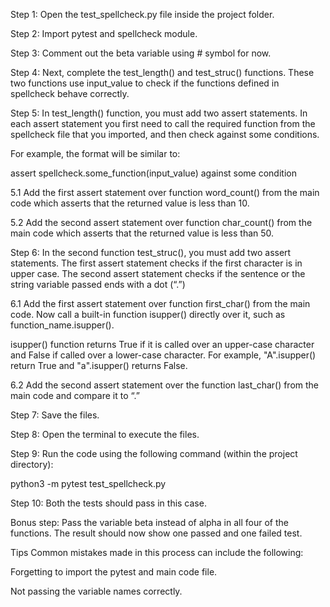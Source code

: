 Step 1: Open the test_spellcheck.py file inside the project folder.

Step 2: Import pytest and spellcheck module.

Step 3: Comment out the beta variable using # symbol for now. 

Step 4: Next, complete the test_length() and test_struc() functions. These two functions use input_value to check if the functions defined in spellcheck behave correctly. 

Step 5: In test_length() function, you must add two assert statements. In each assert statement you first need to call the required function from the spellcheck file that you imported, and then check against some conditions. 

For example, the format will be similar to:

assert spellcheck.some_function(input_value) against some condition

5.1 Add the first assert statement over function word_count() from the main code which asserts that the returned value is less than 10.

5.2 Add the second assert statement over function char_count() from the main code which asserts that the returned value is less than 50. 

Step 6: In the second function test_struc(), you must add two assert statements. The first assert statement checks if the first character is in upper case. The second assert statement checks if the sentence or the string variable passed ends with a dot (“.”) 

6.1 Add the first assert statement over function first_char() from the main code. Now call a built-in function isupper() directly over it, such as function_name.isupper(). 

isupper() function returns True if it is called over an upper-case character and False if called over a lower-case character. For example, "A".isupper() return True and "a".isupper() returns False.

6.2 Add the second assert statement over the function last_char() from the main code and compare it to “.”  

Step 7: Save the files.

Step 8: Open the terminal to execute the files.

Step 9: Run the code using the following command (within the  project directory):

python3 -m pytest test_spellcheck.py 


Step 10:  Both the tests should pass in this case. 

Bonus step: Pass the variable beta instead of alpha in all four of the functions. The result should now show one passed and one failed test.  

Tips
Common mistakes made in this process can include the following:

Forgetting to import the pytest and main code file.

Not passing the variable names correctly. 
